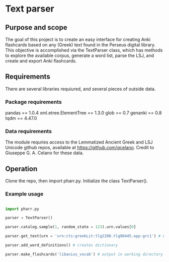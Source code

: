 # Text parser 

## Purpose and scope 

The goal of this project is to create an easy interface for creating Anki flashcards based on any (Greek) text found in the Perseus digital library. This objective is accomplished via the TextParser class, which has methods to explore the available corpus, generate a word list, parse the LSJ, and create and export Anki flashcards. 

## Requirements 

There are several libraries requiured, and several pieces of outside data. 

### Package requirements 

pandas == 1.0.4
xml.etree.ElementTree == 1.3.0
glob == 0.7 
genanki == 0.8
tqdm == 4.47.0

### Data requirements 

The module requries access to the Lemmatized Ancient Greek and LSJ Unicode github repos, available at 
https://github.com/gcelano. Credit to Giuseppe G. A. Celano for these data. 

## Operation 

Clone the repo, then import pharr.py. Initialize the class TextParser(). 

### Example usage 

```python 

import pharr.py 

parser = TextParser()

parser.catalog.sample(1, random_state = 123).urn.values[0]

parser.get_text(urn = 'urn:cts:greekLit:tlg2200.tlg00445.opp-grc1') # Libanius, Orationes XXVI-L

parser.add_word_definitions() # creates dictionary

parser.make_flashcards('libanius_vocab') # output in working directory
